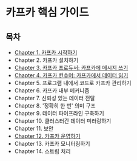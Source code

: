 # 카프카 핵심 가이드
## 목차
- [Chapter 1. 카프카 시작하기](./contents/chapter01.md)
- Chapter 2. 카프카 설치하기
- [Chapter 3. 카프카 프로듀서: 카프카에 메시지 쓰기](./contents/chapter03.md)
- [Chapter 4. 카프카 컨슈머: 카프카에서 데이터 읽기](./contents/chapter04.md)
- Chapter 5. 프로그램 내에서 코드로 카프카 관리하기
- Chapter 6. 카프카 내부 메커니즘
- Chapter 7. 신뢰성 있는 데이터 전달
- Chapter 8. '정확히 한 번' 의미 구조
- Chapter 9. 데이터 파이프라인 구축하기
- Chapter 10. 클러스터간 데이터 미러링하기
- Chapter 11. 보안
- [Chapter 12. 카프카 운영하기](./contents/chapter12.md)
- Chapter 13. 카프카 모니터링하기
- Chapter 14. 스트림 처리